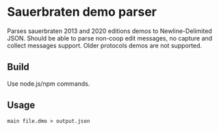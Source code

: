 # Sauerbraten demo parser

Parses sauerbraten 2013 and 2020 editions demos to Newline-Delimited
JSON. Should be able to parse non-coop edit messages, no capture and
collect messages support. Older protocols demos are not supported.

## Build

Use node.js/npm commands.

## Usage

`main file.dmo > output.json`

